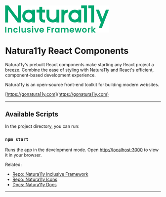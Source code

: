 ![Naturally Inclusive Framework Logo](./naturally-logo.svg)

# Natura11y React Components

Natura11y's prebuilt React components make starting any React project a breeze. Combine the ease of styling with Natura11y and React's efficient, component-based development experience.

Natura11y is an open-source front-end toolkit for building modern websites. 

[https://gonatura11y.com](https://gonatura11y.com)

---

## Available Scripts

In the project directory, you can run:

### `npm start`

Runs the app in the development mode.
Open [http://localhost:3000](http://localhost:3000) to view it in your browser.


Related:

- [Repo: Natura11y Inclusive Framework](https://github.com/cavidano/natura11y)
- [Repo: Natura11y Icons](https://github.com/cavidano/natura11y-icons)
- [Docs: Natura11y Docs](https://gonatura11y.com)
---
